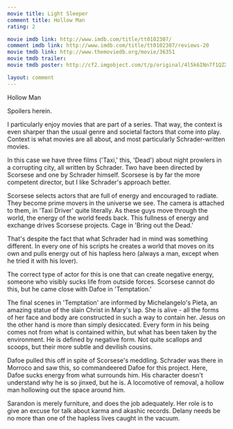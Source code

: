 ```yaml
---
movie title: Light Sleeper
comment title: Hollow Man
rating: 2

movie imdb link: http://www.imdb.com/title/tt0102307/
comment imdb link: http://www.imdb.com/title/tt0102307/reviews-20
movie tmdb link: http://www.themoviedb.org/movie/36351
movie tmdb trailer: 
movie tmdb poster: http://cf2.imgobject.com/t/p/original/4l5k6INn7f1QZXBLmtk5CrgeVH4.jpg

layout: comment
---
```


Hollow Man

Spoilers herein.

I particularly enjoy movies that are part of a series. That way, the context is even sharper  than the usual genre and societal factors that come into play. Context is what movies are  all about, and most particularly Schrader-written movies.

In this case we have three films ('Taxi,' this, 'Dead') about night prowlers in a corrupting  city, all written by  Schrader. Two have been directed by Scorsese and one by Schrader  himself. Scorsese is by far the more competent director, but I like Schrader's approach  better.

Scorsese selects actors that are full of energy and encouraged to radiate. They become  prime movers in the universe we see. The camera is attached to them, in 'Taxi Driver'  quite literally. As these guys move through the world, the energy of the world feeds  back. This fullness of energy and exchange drives Scorsese projects. Cage in 'Bring out  the Dead.'

That's despite the fact that what Schrader had in mind was something different. In every  one of his scripts he creates a world that moves on its own and pulls energy out of his  hapless hero (always a man, except when he tried it with his lover).

The correct type of actor for this is one that can create negative energy, someone who  visibly sucks life from outside forces. Scorsese cannot do this, but he came close with  Dafoe in 'Temptation.'

The final scenes in 'Temptation' are informed by Michelangelo's Pieta, an amazing statue  of the slain Christ in Mary's lap. She is alive - all the forms of her face and body are  constructed in such a way to contain her. Jesus on the other hand is more than simply  desiccated. Every form in his being comes not from what is contained within, but what  has been taken by the environment. He is defined by negative form. Not quite scallops  and scoops, but their more subtle and devilish cousins.

Dafoe pulled this off in spite of Scorsese's meddling. Schrader was there in Morroco and  saw this, so commandeered Dafoe for this project. Here, Dafoe sucks energy from what  surrounds him. His character doesn't understand why he is so jinxed, but he is. A  locomotive of removal, a hollow man hollowing out the space around him.

Sarandon is merely furniture, and does the job adequately. Her role is to give an excuse  for talk about karma and akashic records. Delany needs be no more than one of the  hapless lives caught in the vacuum.